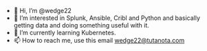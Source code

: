 - 👋 Hi, I’m @wedge22
- 👀 I’m interested in Splunk, Ansible, Cribl and Python and basically getting data and doing something useful with it.
- 🌱 I’m currently learning Kubernetes.
- 📫 How to reach me, use this email wedge22@tutanota.com

<!---
wedge22/wedge22 is a ✨ special ✨ repository because its `README.md` (this file) appears on your GitHub profile.
You can click the Preview link to take a look at your changes.
--->
